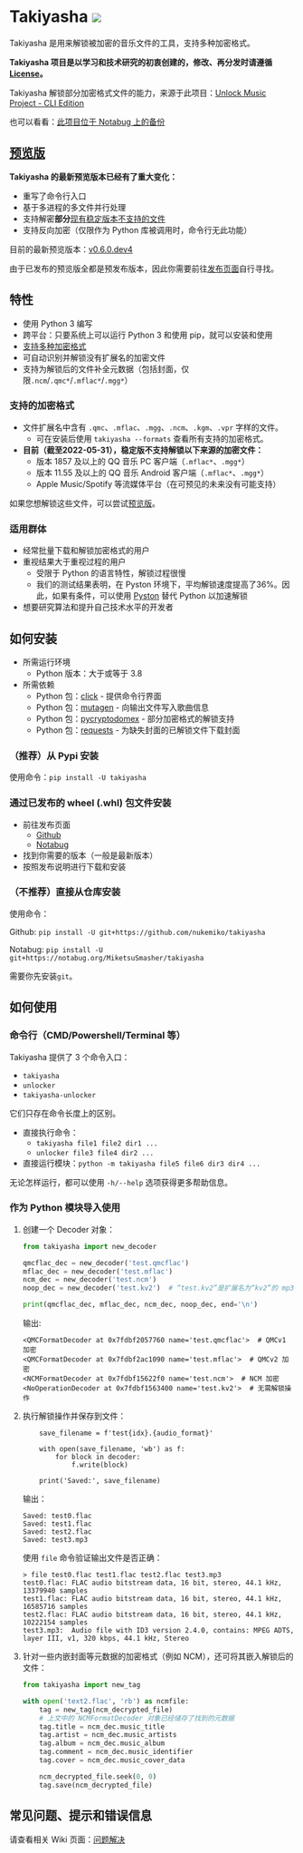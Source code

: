 # Takiyasha ![](https://img.shields.io/badge/Python-3.8+-blue)

Takiyasha 是用来解锁被加密的音乐文件的工具，支持多种加密格式。

**Takiyasha 项目是以学习和技术研究的初衷创建的，修改、再分发时请遵循 [License](https://github.com/nukemiko/takiyasha/blob/master/LICENSE)。**

Takiyasha 解锁部分加密格式文件的能力，来源于此项目：[Unlock Music Project - CLI Edition](https://github.com/unlock-music/cli)

也可以看看：[此项目位于 Notabug 上的备份](https://notabug.org/MiketsuSmasher/takiyasha)

## [预览版](https://github.com/nukemiko/takiyasha/tree/remaked)

**Takiyasha 的最新预览版本已经有了重大变化：**

- 重写了命令行入口
- 基于多进程的多文件并行处理
- 支持解密**部分**[现有稳定版本不支持的文件](#supported_encrypt_format)
- 支持反向加密（仅限作为 Python 库被调用时，命令行无此功能）

目前的最新预览版本：[v0.6.0.dev4](https://github.com/nukemiko/takiyasha/releases/tag/v0.6.0.dev4)

由于已发布的预览版全都是预发布版本，因此你需要前往[发布页面](https://github.com/nukemiko/takiyasha/releases)自行寻找。

## 特性

- 使用 Python 3 编写
- 跨平台：只要系统上可以运行 Python 3 和使用 pip，就可以安装和使用
- [支持多种加密格式](#supported_encrypt_format)
- 可自动识别并解锁没有扩展名的加密文件
- 支持为解锁后的文件补全元数据（包括封面，仅限`.ncm`/`.qmc*`/`.mflac*`/`.mgg*`）

### <span id="supported_encrypt_format">支持的加密格式</span>

- 文件扩展名中含有 `.qmc`、`.mflac`、`.mgg`、`.ncm`、`.kgm`、`.vpr` 字样的文件。
    - 可在安装后使用 `takiyasha --formats` 查看所有支持的加密格式。
- **目前（截至2022-05-31），稳定版不支持解锁以下来源的加密文件：**
    - 版本 1857 及以上的 QQ 音乐 PC 客户端（`.mflac*`、`.mgg*`）
    - 版本 11.55 及以上的 QQ 音乐 Android 客户端（`.mflac*`、`.mgg*`）
    - Apple Music/Spotify 等流媒体平台（在可预见的未来没有可能支持）

如果您想解锁这些文件，可以尝试[预览版](https://github.com/nukemiko/takiyasha/tree/remaked)。

### 适用群体

- 经常批量下载和解锁加密格式的用户
- 重视结果大于重视过程的用户
    - 受限于 Python 的语言特性，解锁过程很慢
    - 我们的测试结果表明，在 Pyston 环境下，平均解锁速度提高了36%。因此，如果有条件，可以使用 [Pyston](https://github.com/pyston/pyston) 替代 Python 以加速解锁
- 想要研究算法和提升自己技术水平的开发者

## <span id="how_to_install">如何安装</span>

- 所需运行环境
    - Python 版本：大于或等于 3.8
- 所需依赖
    - Python 包：[click](https://pypi.org/project/click/) - 提供命令行界面
    - Python 包：[mutagen](https://pypi.org/project/mutagen/) - 向输出文件写入歌曲信息
    - Python 包：[pycryptodomex](https://pypi.org/project/pycryptodomex/) - 部分加密格式的解锁支持
    - Python 包：[requests](https://pypi.org/project/requests/) - 为缺失封面的已解锁文件下载封面

### （推荐）从 Pypi 安装

使用命令：`pip install -U takiyasha`

### 通过已发布的 wheel (.whl) 包文件安装

- 前往发布页面
    - [Github](https://github.com/nukemiko/takiyasha/releases)
    - [Notabug](https://notabug.org/MiketsuSmasher/takiyasha/releases)
- 找到你需要的版本（一般是最新版本）
- 按照发布说明进行下载和安装

### （不推荐）直接从仓库安装

使用命令：

Github: `pip install -U git+https://github.com/nukemiko/takiyasha`

Notabug: `pip install -U git+https://notabug.org/MiketsuSmasher/takiyasha`

需要你先安装`git`。

## 如何使用

### 命令行（CMD/Powershell/Terminal 等）

Takiyasha 提供了 3 个命令入口：
- `takiyasha`
- `unlocker`
- `takiyasha-unlocker`

它们只存在命令长度上的区别。

- 直接执行命令：
    - `takiyasha file1 file2 dir1 ...`
    - `unlocker file3 file4 dir2 ...`
- 直接运行模块：`python -m takiyasha file5 file6 dir3 dir4 ...`

无论怎样运行，都可以使用 `-h/--help` 选项获得更多帮助信息。

### 作为 Python 模块导入使用

1. 创建一个 Decoder 对象：

    ```python
    from takiyasha import new_decoder

    qmcflac_dec = new_decoder('test.qmcflac')
    mflac_dec = new_decoder('test.mflac')
    ncm_dec = new_decoder('test.ncm')
    noop_dec = new_decoder('test.kv2')  # “test.kv2”是扩展名为“kv2”的 mp3 文件

    print(qmcflac_dec, mflac_dec, ncm_dec, noop_dec, end='\n')
    ```

    输出:

    ```text
    <QMCFormatDecoder at 0x7fdbf2057760 name='test.qmcflac'>  # QMCv1 加密
    <QMCFormatDecoder at 0x7fdbf2ac1090 name='test.mflac'>  # QMCv2 加密
    <NCMFormatDecoder at 0x7fdbf15622f0 name='test.ncm'>  # NCM 加密
    <NoOperationDecoder at 0x7fdbf1563400 name='test.kv2'>  # 无需解锁操作
    ```

2. 执行解锁操作并保存到文件：

    ```python建议重新下载和解锁。io_format
        save_filename = f'test{idx}.{audio_format}'

        with open(save_filename, 'wb') as f:
            for block in decoder:
                f.write(block)

        print('Saved:', save_filename)
    ```

    输出：

    ```text
    Saved: test0.flac
    Saved: test1.flac
    Saved: test2.flac
    Saved: test3.mp3
    ```

    使用 `file` 命令验证输出文件是否正确：

    ```text
    > file test0.flac test1.flac test2.flac test3.mp3
    test0.flac: FLAC audio bitstream data, 16 bit, stereo, 44.1 kHz, 13379940 samples
    test1.flac: FLAC audio bitstream data, 16 bit, stereo, 44.1 kHz, 16585716 samples
    test2.flac: FLAC audio bitstream data, 16 bit, stereo, 44.1 kHz, 10222154 samples
    test3.mp3:  Audio file with ID3 version 2.4.0, contains: MPEG ADTS, layer III, v1, 320 kbps, 44.1 kHz, Stereo
    ```

3. 针对一些内嵌封面等元数据的加密格式（例如 NCM），还可将其嵌入解锁后的文件：

    ```python
    from takiyasha import new_tag

    with open('text2.flac', 'rb') as ncmfile:
        tag = new_tag(ncm_decrypted_file)
        # 上文中的 NCMFormatDecoder 对象已经储存了找到的元数据
        tag.title = ncm_dec.music_title
        tag.artist = ncm_dec.music_artists
        tag.album = ncm_dec.music_album
        tag.comment = ncm_dec.music_identifier
        tag.cover = ncm_dec.music_cover_data

        ncm_decrypted_file.seek(0, 0)
        tag.save(ncm_decrypted_file)
    ```

## 常见问题、提示和错误信息

请查看相关 Wiki 页面：[问题解决](https://github.com/nukemiko/takiyasha/wiki/%E9%97%AE%E9%A2%98%E8%A7%A3%E5%86%B3)
